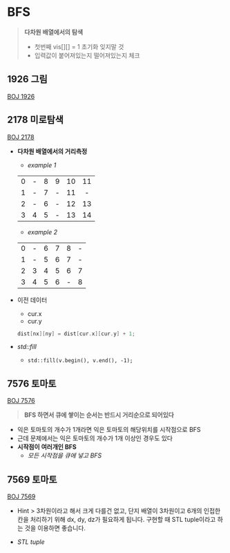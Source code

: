 # BFS
> **다차원 배열에서의 탐색**  
>   
> - 첫번째 vis[][] = 1 초기화 잊지말 것  
> - 입력값이 붙어져있는지 떨어져있는지 체크    


## 1926 그림  

[BOJ 1926](1926.cpp)  
 

## 2178 미로탐색
[BOJ 2178](2178.cpp)
- **다차원 배열에서의 거리측정**  
    - _example 1_  

    |||||||
    | :--: | :--: | :--: | :--: | :--: | :--: |  
    | 0 | - | 8 | 9 | 10 | 11| 
    |1 |-|7|-|11|-|
    |2|-|6|-|12|13|
    |3|4|5|-|13|14|  

    - _example 2_  

    |||||||
    | :--: | :--: | :--: | :--: | :--: | :--: |  
    |0|-|6|7|8|-|
    |1|-|5|6|7|-|
    |2|3|4|5|6|7|
    |3|4|5|6|-|8|

- 이전 데이터
    - cur.x
    - cur.y
    ```cpp
    dist[nx][ny] = dist[cur.x][cur.y] + 1;
    ```  
- *std::fill*  
    - `std::fill(v.begin(), v.end(), -1);`

## 7576 토마토
[BOJ 7576](7576.cpp)  
> **BFS 하면서 큐에 쌓이는 순서는 반드시 거리순으로 되어있다**  


- 익은 토마토의 개수가 1개라면 익은 토마토의 해당위치를 시작점으로 BFS
- 근데 문제에서는 익은 토마토의 개수가 1개 이상인 경우도 있다  
- **시작점이 여러개인 BFS**  
    - *모든 시작점을 큐에 넣고 BFS*  


## 7569 토마토
[BOJ 7569](7569.cpp)

- Hint > 3차원이라고 해서 크게 다를건 없고, 단지 배열이 3차원이고 6개의 인접한 칸을 처리하기 위해 dx, dy, dz가 필요하게 됩니다. 구현할 때 STL tuple이라고 하는 것을 이용하면 좋습니다.  

- *STL tuple*
